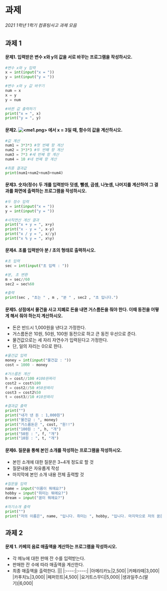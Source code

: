 # 과제

###### 2021 1학년 1학기 컴퓨팅사고 과제 모음


## 과제 1
#### 문제1. 입력받은 변수 x와 y의 값을 서로 바꾸는 프로그램을 작성하시오.

```python
#변수 x와 y 입력
x = int(input("x = "))
y = int(input("y = "))

#변수 x와 y 값 바꾸기
num = x
x = y
y = num

#바뀐 값 출력하기
print("x = ", x)
print("y = ", y)
```

#### 문제2. ![<me1.png>](https://github.com/cux-maks/B_HA/blob/main/2021%201%ED%95%99%EB%85%84%201%ED%95%99%EA%B8%B0%20%EA%B3%BC%EC%A0%9C/me1.png) 에서 x = 3일 때, 함수의 값을 계산하시오.

```python
#값 계산
num1 = 3*3*3 #첫 번째 항 계산
num2 = 3*3*3 #두 번째 항 계산
num3 = 7*3 #세 번째 항 계산
num4 = 10 #네 번째 항 계산

#최종 결과값
print(num1+num2+num3+num4)
```

#### 문제3. 숫자(정수) 두 개를 입력받아 덧셈, 뺄셈, 곱셈, 나눗셈, 나머지를 계산하여 그 결과를 화면에 출력하는 프로그램을 작성하시오.

```python
#두 정수 입력
x = int(input("x = "))
y = int(input("y = "))

#사칙연산 계산 결과
print("x + y = ", x+y)
print("x - y = ", x-y)
print("x / y = ", x//y)
print("x % y = ", x%y)
```

#### 문제4. 초를 입력받아 분 / 초의 형태로 출력하시오.
```python
#초 입력
sec = int(input("초 입력 : "))

#분, 초 변환
m = sec//60
sec2 = sec%60

#출력
print(sec , "초는 " , m , "분 " , sec2 , "초 입니다.")
```

#### 문제5. 상점에서 물건을 사고 지폐로 돈을 내면 거스름돈을 줘야 한다. 이때 동전을 어떻게 해서 줘야 하는지 계산하시오.
  - 돈은 반드시 1,000원을 낸다고 가정한다.
  - 거스름돈은 10원, 50원, 100원 동전으로 하고 큰 동전 우선으로 준다.
  - 물건값으로는 세 자리 자연수가 입력된다고 가정한다.
  - 단, 일의 자리는 0으로 한다.
```python
#물건값 입력
money = int(input("물건값 : "))
cost = 1000 - money

#거스름돈 계산
h = cost//100 #100원짜리
cost2 = cost%100
f = cost2//50 #50원짜리
cost3 = cost2%50
t = cost3//10 #10원짜리

#결과값 출력
print("")
print("내가 낸 돈 : 1,000원")
print("물건값 : ", money)
print("거스름돈은 ", cost, "원!!")
print("100원 : ", h, "개")
print("50원 : ", f, "개")
print("10원 : ", t, "개")
```

#### 문제6. 질문을 통해 본인 소개를 작성하는 프로그램을 작성하시오.
  - 본인 소개에 대한 질문은 3~4개 정도로 할 것
  - 질문내용은 자유롭게 작성
  - 마지막에 본인 소개 내용 전체 출력할 것
```python
#질문들 입력
name = input("이름이 뭐에요?")
hobby = input("취미는 뭐에요?")
dream = input("꿈이 뭐에요?")

#자기소개 출력
print("")
print("저의 이름은", name, "입니다. 취미는 ", hobby, "입니다. 마지막으로 저의 꿈은", dream, "입니다.")
```

## 과제 2
#### 문제 1. 카페의 음료 매출액을 계산하는 프로그램을 작성하시오.
  - 각 메뉴에 대한 판매 잔 수를 입력받는다.
  - 판매한 잔 수에 따라 매출액을 계산한다.
  - 최종 매출액을 출력한다.
  |||
  |:----:|:----:|
  |아메리카노|2,500|
  |카페라떼|3,000|
  |카푸치노|3,000|
  |페퍼민트|4,500|
  |요거트스무디|5,000|
  |생과일주스(딸기)|6,000|
